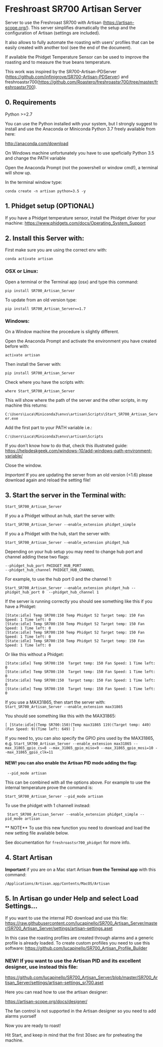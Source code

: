 # Freshroast SR700 Artisan Server

Server to use the Freshroast SR700 with Artisan (https://artisan-scope.org/). This server simplifies dramatically the setup and the configuration of Artisan (settings are included).

It also allows to fully automate the roasting with users' profiles that can be easily created with another tool (see the end of the document).

If available the Phidget Temperature Sensor can be used to improve the roasting and to measure the true beans temperature.

This work was inspired by the SR700-Artisan-PDServer (https://github.com/infinigrove/SR700-Artisan-PDServer) and freshroastsr700(https://github.com/Roastero/freshroastsr700/tree/master/freshroastsr700).

## 0. Requirements

Python >=2.7

You can use the Python installed with your system, but I strongly suggest to install and use the Anaconda or Miniconda Python 3.7 freely available from here:

http://anaconda.com/download

On Windows machine unfortunately you have to use speficially Python 3.5  and change the PATH variable

Open the Anaconda Prompt (not the powershell or window cmd!), a terminal will show up.

In the terminal window type:

`conda create -n artisan python=3.5 -y`

## 1. Phidget setup (OPTIONAL)

If you have a Phidget temperature sensor, install the Phidget driver for your machine: https://www.phidgets.com/docs/Operating_System_Support

## 2. Install this Server with:

First make sure you are using the correct env with:

`conda activate artisan`

### OSX or Linux:

Open a terminal or the Terminal app (osx) and type this command:

`pip install SR700_Artisan_Server`

To update from an old version type:

`pip install SR700_Artisan_Server==1.7`

### Windows:

On a Window machine the procedure is slightly different.

Open the Anaconda Prompt and activate the environment you have created before with:

`activate artisan`

Then install the Server with:

`pip install SR700_Artisan_Server`

Check where you have the scripts with:

`where Start_SR700_Artisan_Server`

This will show where the path of the server and the other scripts, in my machine this returns:

`C:\Users\Luca\Miniconda3\envs\artisan\Scripts\Start_SR700_Artisan_Server.exe`

Add the first part to your PATH variable i.e.:

`C:\Users\Luca\Miniconda3\envs\artisan\Scripts`

If you don't know how to do that, check this illustrated guide: 
https://helpdeskgeek.com/windows-10/add-windows-path-environment-variable/

Close the window.


*Important* If you are updating the server from an old version (<1.6) please download again and reload the setting file!

## 3. Start the server in the Terminal with:

`Start_SR700_Artisan_Server`  

If you a a Phidget without an hub, start the server with:

`Start_SR700_Artisan_Server --enable_extension phidget_simple`

If you a a Phidget with the hub, start the server with:

`Start_SR700_Artisan_Server --enable_extension phidget_hub`

Depending on your hub setup you may need to change hub port and channel adding these two flags:

  ```
  --phidget_hub_port PHIDGET_HUB_PORT
  --phidget_hub_channel PHIDGET_HUB_CHANNEL
  ```

For example, to use the hub port 0 and the channel 1:

`Start_SR700_Artisan_Server --enable_extension phidget_hub --phidget_hub_port 0  --phidget_hub_channel 1`

If the server is running correctly you should see something like this if you have a Phidget:
```
[State:idle] Temp SR700:150 Temp Phidget 52 Target temp: 150 Fan Speed: 1 Time left: 0
[State:idle] Temp SR700:150 Temp Phidget 52 Target temp: 150 Fan Speed: 1 Time left: 0
[State:idle] Temp SR700:150 Temp Phidget 52 Target temp: 150 Fan Speed: 1 Time left: 0
[State:idle] Temp SR700:150 Temp Phidget 52 Target temp: 150 Fan Speed: 1 Time left: 0
```
Or like this without a Phidget:

```
[State:idle] Temp SR700:150  Target temp: 150 Fan Speed: 1 Time left: 0
[State:idle] Temp SR700:150  Target temp: 150 Fan Speed: 1 Time left: 0
[State:idle] Temp SR700:150  Target temp: 150 Fan Speed: 1 Time left: 0
[State:idle] Temp SR700:150  Target temp: 150 Fan Speed: 1 Time left: 0
```
If you use a MAX31865, then start the server with:
`Start_SR700_Artisan_Server --enable_extension max31865`

You should see something like this with the MAX31865:
```
[ [State:idle](Temp SR700:150)(Temp max31865 119)(Target temp: 449)(Fan Speed: 9)(Time left: 649) ]
```

If you need to, you can also specify the GPIO pins used by the MAX31865, e.g.
`Start_SR700_Artisan_Server --enable_extension max31865 --max_31865_gpio_cs=8 --max_31865_gpio_miso=9 --max_31865_gpio_mosi=10 --max_31865_gpio_clk=11`


#### NEW! you can also enable the Artisan PID mode adding the flag:

```
 --pid_mode artisan
```


This can be combined with all the options above. For example to use the internal temperature prove the command is:

```
Start_SR700_Artisan_Server --pid_mode artisan
```

To use the phidget with 1 channell instead:

```
 Start_SR700_Artisan_Server --enable_extension phidget_simple --pid_mode artisan
```

** NOTE**  To use this new function you need to download and load the new setting file available below.


See documentation for `freshroastsr700_phidget` for more info.

## 4. Start Artisan

**Important** if you are on a Mac start Artisan **from the Terminal app** with this command:

`/Applications/Artisan.app/Contents/MacOS/Artisan`

## 5. In Artisan go under Help and select Load Settings…

If you want to use the internal PID download and use this file: https://raw.githubusercontent.com/lucapinello/SR700_Artisan_Server/master/SR700_Artisan_Server/settings/artisan-settings.aset

In this case the roasting profiles are created through alarms and a generic profile is already loaded. To create custom profiiles you need to use this software: https://github.com/lucapinello/SR700_Artisan_Profile_Builder


### NEW! If you want to use the Artisan PID and its excellent designer, use instead this file:
https://github.com/lucapinello/SR700_Artisan_Server/blob/master/SR700_Artisan_Server/settings/artisan-settings_sr700.aset

Here you can read how to use the artisan designer:

https://artisan-scope.org/docs/designer/

The fan control is not supported in the Artisan designer so you need to add alarms yuorself

Now you are ready to roast!

Hit Start, and keep in mind that the first 30sec are for preheating the machine.
